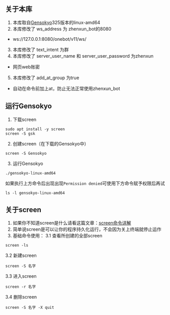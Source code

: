 ## 关于本库

1. 本库取自[Gensokyo](https://github.com/Hoshinonyaruko/Gensokyo/releases/tag/325%2Fmerge)325版本的linux-amd64
2. 本库修改了 ws_address 为 zhenxun_bot的8080
* ws://127.0.0.1:8080/onebot/v11/ws/
3. 本库修改了 text_intent 为群
4. 本库修改了 server_user_name 和 server_user_password 为zhenxun
* 网页web账密
5. 本库修改了 add_at_group 为true
* 自动在命令前加上at，防止无法正常使用zhenxun_bot

## 运行Gensokyo

1. 下载screen
```
sudo apt install -y screen
screen -S gsk
```
2. 创建screen（在下载的Gensokyo中）
```
screen -S Gensokyo
```
3. 运行Gensokyo
```
./gensokyo-linux-amd64
```
如果执行上方命令后出现出现`Permission denied`可使用下方命令赋予权限后再试
```
ls -l gensokyo-linux-amd64 
```
## 关于screen

1. 如果你不知道screen是什么请看这篇文章：[screen命令详解](https://zhuanlan.zhihu.com/p/405968623)
2. 简单说screen是可以让你的程序持久化运行，不会因为关上终端就停止运作
3. 基础命令使用：
3.1 查看所创建的全部screen
```
screen -ls
``` 
3.2 新建screen
``` 
screen -S 名字
``` 
3.3 进入screen
``` 
screen -r 名字
```
3.4 删除screen
``` 
screen -S 名字 -X quit
```